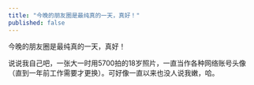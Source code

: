 ```yaml
---
title: "今晚的朋友圈是最纯真的一天，真好！"
published: false
---
```

今晚的朋友圈是最纯真的一天，真好！

说说我自己吧，一张大一时用5700拍的18岁照片，一直当作各种网络账号头像（直到一年前工作需要才更换）。可好像一直以来也没人说我嫩，哈。